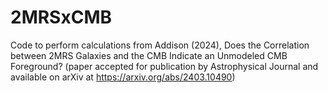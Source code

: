 # 2MRSxCMB
Code to perform calculations from Addison (2024), Does the Correlation between 2MRS Galaxies and the CMB Indicate an Unmodeled CMB Foreground? (paper accepted for publication by Astrophysical Journal and available on arXiv at https://arxiv.org/abs/2403.10490)
